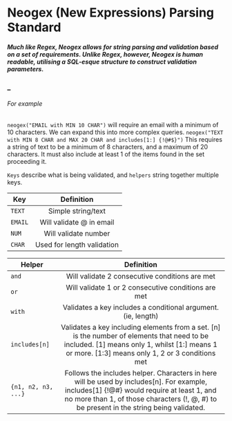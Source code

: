 # Neogex (New Expressions) Parsing Standard
##### Much like Regex, Neogex allows for string parsing and validation based on a set of requirements. Unlike Regex, however, Neogex is human readable, utilising a SQL-esque structure to construct validation parameters.
### _
###### For example

`neogex("EMAIL with MIN 10 CHAR")` will require an email with a minimum of 10 characters.
We can expand this into more complex queries.
`neogex("TEXT with MIN 8 CHAR and MAX 20 CHAR and includes[1:] {!@#$}")`
This requires a string of text to be a minimum of 8 characters, and a maximum of 20 characters. It must also include at least 1 of the items found in the set proceeding it.

`Keys` describe what is being validated, and `helpers` string together multiple keys.

| Key   |      Definition  
|----------|:-------------:
| `TEXT` |  Simple string/text
| `EMAIL` |    Will validate @ in email
| `NUM` | Will validate number
| `CHAR` | Used for length validation

| Helper   |      Definition  
|----------|:-------------:
| `and` |  Will validate 2 consecutive conditions are met
| `or` |    Will validate 1 or 2 consecutive conditions are met
| `with` | Validates a key includes a conditional argument. (ie, length)
| `includes[n]` | Validates a key including elements from a set. [n] is the number of elements that need to be included. [1] means only 1, whilst [1:] means 1 or more. [1:3] means only 1, 2 or 3 conditions met
| `{n1, n2, n3, ...}` | Follows the includes helper. Characters in here will be used by includes[n]. For example, includes[1] {!@#} would require at least 1, and no more than 1, of those characters (!, @, #) to be present in the string being validated.

